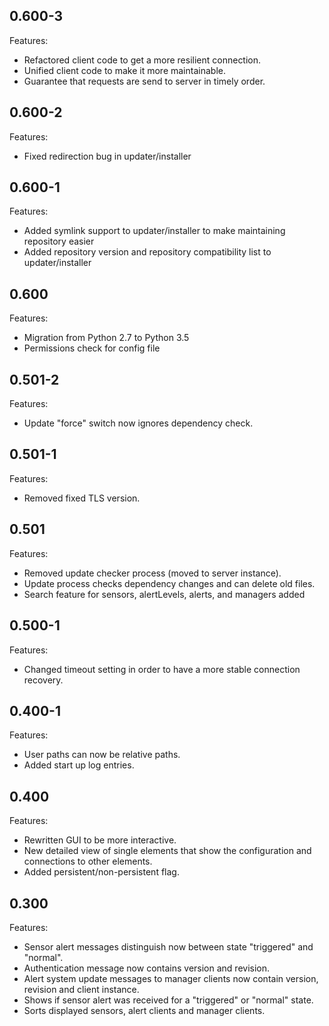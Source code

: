 ## 0.600-3

Features:

* Refactored client code to get a more resilient connection.
* Unified client code to make it more maintainable.
* Guarantee that requests are send to server in timely order.

## 0.600-2

Features:

* Fixed redirection bug in updater/installer

## 0.600-1

Features:

* Added symlink support to updater/installer to make maintaining repository easier
* Added repository version and repository compatibility list to updater/installer 

## 0.600

Features:

* Migration from Python 2.7 to Python 3.5
* Permissions check for config file

## 0.501-2

Features:

* Update "force" switch now ignores dependency check.

## 0.501-1

Features:

* Removed fixed TLS version.

## 0.501

Features:

* Removed update checker process (moved to server instance).
* Update process checks dependency changes and can delete old files.
* Search feature for sensors, alertLevels, alerts, and managers added

## 0.500-1

Features:

* Changed timeout setting in order to have a more stable connection recovery.

## 0.400-1

Features:

* User paths can now be relative paths.
* Added start up log entries.

## 0.400

Features:

* Rewritten GUI to be more interactive.
* New detailed view of single elements that show the configuration and connections to other elements.
* Added persistent/non-persistent flag.

## 0.300

Features:

* Sensor alert messages distinguish now between state "triggered" and "normal".
* Authentication message now contains version and revision.
* Alert system update messages to manager clients now contain version, revision and client instance.
* Shows if sensor alert was received for a "triggered" or "normal" state.
* Sorts displayed sensors, alert clients and manager clients.